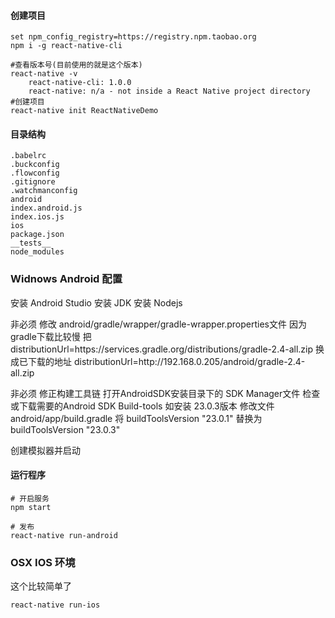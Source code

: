 #### 创建项目
```
set npm_config_registry=https://registry.npm.taobao.org
npm i -g react-native-cli

#查看版本号(目前使用的就是这个版本)
react-native -v
    react-native-cli: 1.0.0
    react-native: n/a - not inside a React Native project directory
#创建项目
react-native init ReactNativeDemo
```

#### 目录结构
```
.babelrc
.buckconfig
.flowconfig
.gitignore
.watchmanconfig
android
index.android.js
index.ios.js
ios
package.json
__tests__
node_modules
```

### Widnows Android 配置

安装 Android Studio
安装 JDK
安装 Nodejs

非必须
    修改 android/gradle/wrapper/gradle-wrapper.properties文件 因为gradle下载比较慢
        把
            distributionUrl=https\://services.gradle.org/distributions/gradle-2.4-all.zip
        换成已下载的地址
            distributionUrl=http\://192.168.0.205/android/gradle-2.4-all.zip

非必须 
    修正构建工具链
        打开AndroidSDK安装目录下的 SDK Manager文件
        检查或下载需要的Android SDK Build-tools 如安装 23.0.3版本
    修改文件 android/app/build.gradle
        将     buildToolsVersion "23.0.1"
        替换为 buildToolsVersion "23.0.3"

创建模拟器并启动

#### 运行程序
```
# 开启服务
npm start

# 发布
react-native run-android

```

### OSX IOS 环境

这个比较简单了

```
react-native run-ios
```
